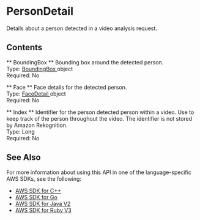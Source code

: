 # PersonDetail<a name="API_PersonDetail"></a>

Details about a person detected in a video analysis request\.

## Contents<a name="API_PersonDetail_Contents"></a>

 ** BoundingBox **   <a name="rekognition-Type-PersonDetail-BoundingBox"></a>
Bounding box around the detected person\.  
Type: [ BoundingBox ](API_BoundingBox.md) object  
Required: No

 ** Face **   <a name="rekognition-Type-PersonDetail-Face"></a>
Face details for the detected person\.  
Type: [ FaceDetail ](API_FaceDetail.md) object  
Required: No

 ** Index **   <a name="rekognition-Type-PersonDetail-Index"></a>
Identifier for the person detected person within a video\. Use to keep track of the person throughout the video\. The identifier is not stored by Amazon Rekognition\.  
Type: Long  
Required: No

## See Also<a name="API_PersonDetail_SeeAlso"></a>

For more information about using this API in one of the language\-specific AWS SDKs, see the following:
+  [ AWS SDK for C\+\+](https://docs.aws.amazon.com/goto/SdkForCpp/rekognition-2016-06-27/PersonDetail) 
+  [ AWS SDK for Go](https://docs.aws.amazon.com/goto/SdkForGoV1/rekognition-2016-06-27/PersonDetail) 
+  [ AWS SDK for Java V2](https://docs.aws.amazon.com/goto/SdkForJavaV2/rekognition-2016-06-27/PersonDetail) 
+  [ AWS SDK for Ruby V3](https://docs.aws.amazon.com/goto/SdkForRubyV3/rekognition-2016-06-27/PersonDetail) 